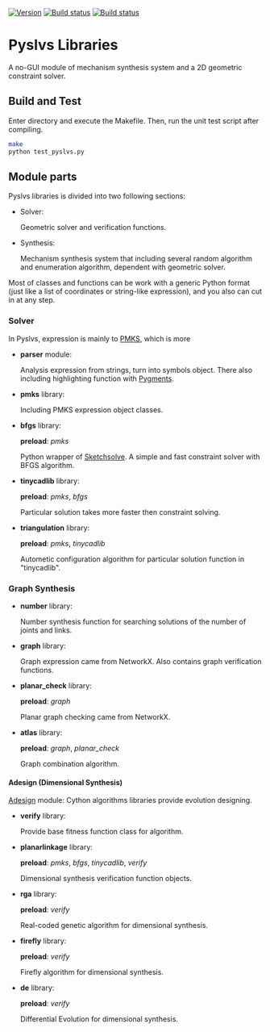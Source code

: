 [![Version](https://img.shields.io/badge/version-18.11.0-yellow.svg)](https://github.com/KmolYuan/pyslvs/releases/latest)
[![Build status](https://ci.appveyor.com/api/projects/status/6l1bh1197ncahd0q?svg=true)](https://ci.appveyor.com/project/KmolYuan/pyslvs)
[![Build status](https://img.shields.io/travis/KmolYuan/pyslvs.svg?logo=travis)](https://travis-ci.org/KmolYuan/pyslvs)

# Pyslvs Libraries

A no-GUI module of mechanism synthesis system and a 2D geometric constraint solver.

## Build and Test

Enter directory and execute the Makefile. Then, run the unit test script after compiling.

```bash
make
python test_pyslvs.py
```

## Module parts

Pyslvs libraries is divided into two following sections:

+ Solver:

    Geometric solver and verification functions.

+ Synthesis:

    Mechanism synthesis system that including several random algorithm and enumeration algorithm, dependent with geometric solver.

Most of classes and functions can be work with a generic Python format (just like a list of coordinates or string-like expression), and you also can cut in at any step.

### Solver

In Pyslvs, expression is mainly to [PMKS](http://designengrlab.github.io/PMKS/), which is more 

+ **parser** module:

    Analysis expression from strings, turn into symbols object. There also including highlighting function with [Pygments](http://pygments.org/).

+ **pmks** library:

    Including PMKS expression object classes.

+ **bfgs** library:

    **preload**: *pmks*

    Python wrapper of [Sketchsolve](https://code.google.com/archive/p/sketchsolve/). A simple and fast constraint solver with BFGS algorithm.

+ **tinycadlib** library:

    **preload**: *pmks*, *bfgs*

    Particular solution takes more faster then constraint solving.

+ **triangulation** library:

    **preload**: *pmks*, *tinycadlib*

    Autometic configuration algorithm for particular solution function in "tinycadlib".

### Graph Synthesis

+ **number** library:

    Number synthesis function for searching solutions of the number of joints and links.

+ **graph** library:

    Graph expression came from NetworkX. Also contains graph verification functions. 

+ **planar_check** library:

    **preload**: *graph*

    Planar graph checking came from NetworkX.

+ **atlas** library:

    **preload**: *graph*, *planar_check*

    Graph combination algorithm.

#### Adesign (Dimensional Synthesis)

[Adesign](https://github.com/KmolYuan/Adesign) module: Cython algorithms libraries provide evolution designing.

+ **verify** library:

    Provide base fitness function class for algorithm.

+ **planarlinkage** library:

    **preload**: *pmks*, *bfgs*, *tinycadlib*, *verify*

    Dimensional synthesis verification function objects.

+ **rga** library:

    **preload**: *verify*

    Real-coded genetic algorithm for dimensional synthesis.

+ **firefly** library:

    **preload**: *verify*

    Firefly algorithm for dimensional synthesis.

+ **de** library:

    **preload**: *verify*

    Differential Evolution for dimensional synthesis.
